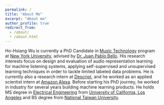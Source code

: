 ```yaml
---
permalink: /
title: "About Me"
excerpt: "About me"
author_profile: true
redirect_from: 
  - /about/
  - /about.html
---
```


Ho-Hsiang Wu is currently a PhD Candidate in [Music Technology](https://steinhardt.nyu.edu/programs/music-technology) program at [New York University](https://www.nyu.edu/), advised by [Dr. Juan Pablo Bello](https://wp.nyu.edu/jpbello/). His research interests focus on design and evaluation of audio representation learning for
machine listening systems, applying self-supervised and unsupervised learning techniques in order to tackle limited labeled data problems. He is currently also a research intern at [Descript](https://www.descript.com/), and he worked as an applied scientist intern at [Amazon Alexa](https://developer.amazon.com/en-US/alexa). Before starting his PhD journey, he worked in industry for several years building machine learning products. He holds MS degree in [Electrical Engineering](https://www.ee.ucla.edu/) from [University of California, Los Angeles](https://www.ucla.edu/) and BS degree from [National Taiwan University](https://www.ntu.edu.tw/english/).
